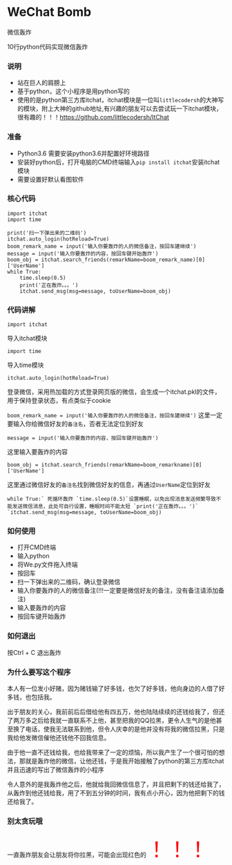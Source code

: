 # WeChat Bomb

微信轰炸

10行python代码实现微信轰炸

### 说明

- 站在巨人的肩膀上
- 基于python，这个小程序是用python写的
- 使用的是python第三方库itchat，itchat模块是一位叫`littlecodersh`的大神写的模块，附上大神的github地址,有兴趣的朋友可以去尝试玩一下itchat模块，很有趣的！！！<https://github.com/littlecodersh/ItChat>

### 准备

- Python3.6 需要安装python3.6并配置好环境路径
- 安装好python后，打开电脑的CMD终端输入`pip install itchat`安装itchat模块
- 需要设置好默认看图软件

### 核心代码

```
import itchat
import time

print('扫一下弹出来的二维码')
itchat.auto_login(hotReload=True)
boom_remark_name = input('输入你要轰炸的人的微信备注，按回车建继续')
message = input('输入你要轰炸的内容，按回车键开始轰炸')
boom_obj = itchat.search_friends(remarkName=boom_remark_name)[0]['UserName']
while True:
    time.sleep(0.5)
    print('正在轰炸。。。')
    itchat.send_msg(msg=message, toUserName=boom_obj)
```

### 代码讲解

```
import itchat
```

导入itchat模块

```
import time
```

导入time模块

```
itchat.auto_login(hotReload=True)
```

登录微信，采用热加载的方式登录网页版的微信，会生成一个itchat.pkl的文件，用于保持登录状态，有点类似于cookie

`boom_remark_name = input('输入你要轰炸的人的微信备注，按回车建继续')` 这里一定要输入你给微信好友的`备注名`，否者无法定位到好友

```
message = input('输入你要轰炸的内容，按回车键开始轰炸')
```

这里输入要轰炸的内容

```
boom_obj = itchat.search_friends(remarkName=boom_remarkname)[0]['UserName']
```

这里通过微信好友的`备注名`找到微信好友的信息，再通过`UserName`定位到好友

```
while True:` 死循环轰炸 `time.sleep(0.5)`设置睡眠，以免出现消息发送频繁导致不能发送微信消息，此处可自行设置，睡眠时间不能太短 `print('正在轰炸。。。')` `itchat.send_msg(msg=message, toUserName=boom_obj)
```

### 如何使用

- 打开CMD终端
- 输入python
- 将We.py文件拖入终端
- 按回车
- 扫一下弹出来的二维码，确认登录微信
- 输入你要轰炸的人的微信备注(!!!一定要是微信好友的备注，没有备注请添加备注)
- 输入要轰炸的内容
- 按回车键开始轰炸

### 如何退出

按Ctrl + C 退出轰炸

### 为什么要写这个程序

本人有一位发小好赌，因为赌钱输了好多钱，也欠了好多钱，他向身边的人借了好多钱，也包括我。

出于朋友的关心，我前前后后借给他有四五万，他也陆陆续续的还钱给我了，但还了两万多之后给我就一直联系不上他，甚至把我的QQ拉黑，更令人生气的是他甚至换了电话，使我无法联系到他，但令人庆幸的是他并没有将我的微信拉黑，只是我给他发微信催他还钱他不回我信息。

由于他一直不还钱给我，也给我带来了一定的烦恼，所以我产生了一个很可怕的想法，那就是轰炸他的微信，让他还钱，于是我开始接触了python的第三方库itchat并且迅速的写出了微信轰炸的小程序

令人意外的是我轰炸他之后，他就给我回微信信息了，并且把剩下的钱还给我了，从轰炸到他还钱给我，用了不到五分钟的时间，我有点小开心，因为他把剩下的钱还给我了。

### 别太贪玩哦

一直轰炸朋友会让朋友将你拉黑，可能会出现红色的<font color=red size=72>！！！</font>
